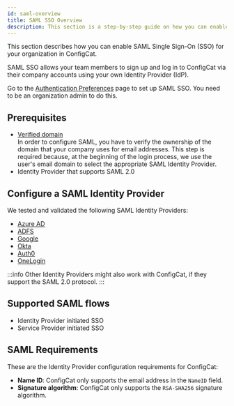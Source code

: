 ```yaml
---
id: saml-overview
title: SAML SSO Overview
description: This section is a step-by-step guide on how you can enable SAML Single Sign-On (SSO) for your organization in ConfigCat.
---
```


This section describes how you can enable SAML Single Sign-On (SSO) for your organization in ConfigCat.

SAML SSO allows your team members to sign up and log in to ConfigCat via their company accounts using your own Identity Provider (IdP).

Go to the [Authentication Preferences](https://app.configcat.com/organization/authentication/) page to set up SAML SSO. You need to be an
organization admin to do this.

## Prerequisites

- [Verified domain](/docs/advanced/team-management/domain-verification)  
  In order to configure SAML, you have to verify the ownership of the domain that your company uses for email addresses. This step is required because, at the beginning of the login process, we use the user's email domain to select the appropriate SAML Identity Provider.
- Identity Provider that supports SAML 2.0

## Configure a SAML Identity Provider

We tested and validated the following SAML Identity Providers:

- [Azure AD](/docs/advanced/team-management/saml/identity-providers/azure-ad)
- [ADFS](/docs/advanced/team-management/saml/identity-providers/adfs)
- [Google](/docs/advanced/team-management/saml/identity-providers/google)
- [Okta](/docs/advanced/team-management/saml/identity-providers/okta)
- [Auth0](/docs/advanced/team-management/saml/identity-providers/auth0)
- [OneLogin](/docs/advanced/team-management/saml/identity-providers/onelogin)

:::info
Other Identity Providers might also work with ConfigCat, if they support the SAML 2.0 protocol.
:::

## Supported SAML flows

- Identity Provider initiated SSO
- Service Provider initiated SSO

## SAML Requirements

These are the Identity Provider configuration requirements for ConfigCat:

- **Name ID**: ConfigCat only supports the email address in the `NameID` field.
- **Signature algorithm**: ConfigCat only supports the `RSA-SHA256` signature algorithm.
